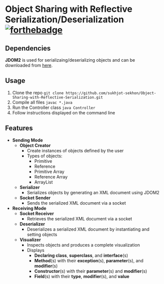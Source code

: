 # Object Sharing with Reflective Serialization/Deserialization [![forthebadge](https://forthebadge.com/images/badges/made-with-Java.svg)](https://forthebadge.com)

## Dependencies
__JDOM2__ is used for serializaing/deserializing objects and can be downloaded from [here](http://www.jdom.org/dist/binary/jdom-2.0.6.zip).

## Usage
1. Clone the repo ```git clone https://github.com/sukhjot-sekhon/Object-Sharing-with-Reflective-Serialization.git```
2. Compile all files ```javac *.java```
3. Run the Controller class ```java Controller```
4. Follow instructions displayed on the command line

## Features
* __Sending Mode__
	* __Object Creator__
		* Create instances of objects defined by the user
		* Types of objects:
			* Primitive
			* Reference
			* Primitive Array
			* Reference Array
			* ArrayList
	* __Serializer__
		* Serializes objects by generating an XML document using JDOM2
	* __Socket Sender__
		* Sends the serialized XML document via a socket
* __Receiving Mode__
	* __Socket Receiver__
		* Retrieves the serialized XML document via a socket
	* __Deserializer__
		* Deserializes a serialized XML document by instantiating and setting objects
  	* __Visualizer__
  		*   Inspects objects and produces a complete visualization
  		*   Displays
  			* __Declaring class__, __superclass__, and __interface__(s)
  			* __Method__(s) with their __exception__(s), __parameter__(s), and __modifier__(s)
  			* __Constructor__(s) with their __parameter__(s) and __modifier__(s)
  			* __Field__(s) with their __type__, __modifier__(s), and __value__
       
